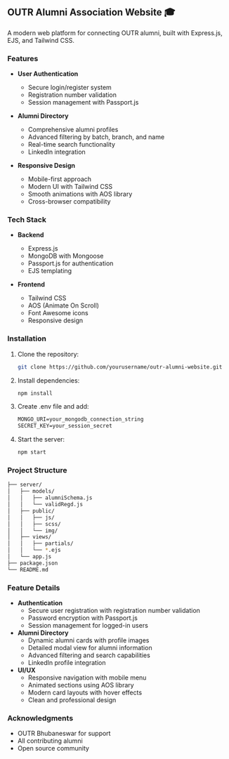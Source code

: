## OUTR Alumni Association Website 🎓

A modern web platform for connecting OUTR alumni, built with Express.js, EJS, and Tailwind CSS.

### **Features**

- **User Authentication**
  - Secure login/register system
  - Registration number validation
  - Session management with Passport.js

- **Alumni Directory**
  - Comprehensive alumni profiles
  - Advanced filtering by batch, branch, and name
  - Real-time search functionality
  - LinkedIn integration

- **Responsive Design**
  - Mobile-first approach
  - Modern UI with Tailwind CSS
  - Smooth animations with AOS library
  - Cross-browser compatibility

### **Tech Stack**

- **Backend**
  - Express.js
  - MongoDB with Mongoose
  - Passport.js for authentication
  - EJS templating

- **Frontend** 
  - Tailwind CSS
  - AOS (Animate On Scroll)
  - Font Awesome icons
  - Responsive design

### **Installation**

1. Clone the repository:
    ```bash
    git clone https://github.com/yourusername/outr-alumni-website.git
    ```
2. Install dependencies:
    ```bash
    npm install
    ```
3. Create .env file and add:
    ```md
    MONGO_URI=your_mongodb_connection_string
    SECRET_KEY=your_session_secret
    ```
4. Start the server:
    ```bash
    npm start
    ```

### **Project Structure**
```bash
├── server/
│   ├── models/
│   │   ├── alumniSchema.js
│   │   └── validRegd.js
│   ├── public/
│   │   ├── js/
│   │   ├── scss/
│   │   └── img/
│   ├── views/
│   │   ├── partials/
│   │   └── *.ejs
│   └── app.js
├── package.json
└── README.md
```

### **Feature Details**
- **Authentication**
  - Secure user registration with registration number validation
  - Password encryption with Passport.js
  - Session management for logged-in users
- **Alumni Directory**
  - Dynamic alumni cards with profile images
  - Detailed modal view for alumni information
  - Advanced filtering and search capabilities
  - LinkedIn profile integration
- **UI/UX**
  - Responsive navigation with mobile menu
  - Animated sections using AOS library
  - Modern card layouts with hover effects
  - Clean and professional design

### **Acknowledgments**
- OUTR Bhubaneswar for support
- All contributing alumni
- Open source community

